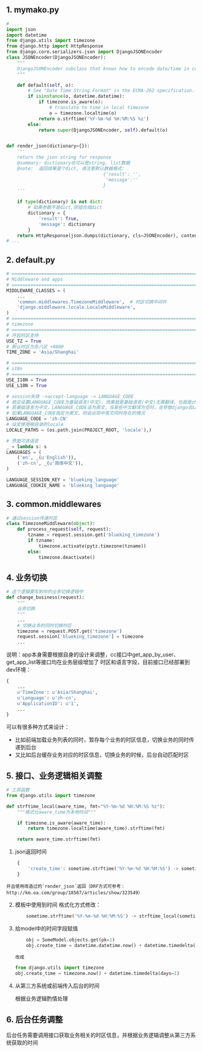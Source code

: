 ## 1. mymako.py

```python
# ...
import json
import datetime
from django.utils import timezone
from django.http import HttpResponse
from django.core.serializers.json import DjangoJSONEncoder
class JSONEncoder(DjangoJSONEncoder):
    """
    DjangoJSONEncoder subclass that knows how to encode date/time in custom format
    """

    def default(self, o):
        # See "Date Time String Format" in the ECMA-262 specification.
        if isinstance(o, datetime.datetime):
            if timezone.is_aware(o):
                # translate to time in local timezone
                o = timezone.localtime(o)
            return o.strftime('%Y-%m-%d %H:%M:%S %z')
        else:
            return super(DjangoJSONEncoder, self).default(o)


def render_json(dictionary={}):
    '''
    return the json string for response
    @summary: dictionary也可以是string, list数据
    @note:  返回结果是个dict, 请注意默认数据格式:
                                    {'result': '',
                                     'message':''
                                    }
    '''

    if type(dictionary) is not dict:
        # 如果参数不是dict,则组合成dict
        dictionary = {
            'result': True,
            'message': dictionary
        }
    return HttpResponse(json.dumps(dictionary, cls=JSONEncoder), content_type='application/json')
# ...
```

## 2. default.py

```python
# ==============================================================================
# Middleware and apps
# ==============================================================================
MIDDLEWARE_CLASSES = (
    ...
    'common.middlewares.TimezoneMiddleware',  # 时区切换中间件
    'django.middleware.locale.LocaleMiddleware',
)
# ==============================================================================
# timezone
# ==============================================================================
# 开启时区支持
USE_TZ = True
# 默认时区为东八区 +0800
TIME_ZONE = 'Asia/Shanghai'

# ==============================================================================
# i18n
# ==============================================================================
USE_I18N = True
USE_L10N = True

# session失效 ->accept-language -> LANGUAGE_CODE
# 故应设置LANGUAGE_CODE为基础语言(中文)，效果就是基础语言(中文)无需翻译，也就是zh_CN下的po文件可以保留msgstr为空
# 若基础语言为中文，LANGUAGE_CODE设为英文，当某些中文翻译为空时，会导致django去LANGUAGE_CODE指定的文件中寻找翻译内容
# 如果LANGUAGE_CODE指定为英文，则会出现中英文同时存在的情况
LANGUAGE_CODE = 'zh-CN'
# 设定使用根目录的locale
LOCALE_PATHS = (os.path.join(PROJECT_ROOT, 'locale'),)

# 界面可选语言
_ = lambda s: s
LANGUAGES = (
    ('en', _(u'English')),
    ('zh-cn', _(u'简体中文')),
)

LANGUAGE_SESSION_KEY = 'blueking_language'
LANGUAGE_COOKIE_NAME = 'blueking_language'
```

## 3. common.middlewares

```python
# 通过session传递时区
class TimezoneMiddleware(object):
    def process_request(self, request):
        tzname = request.session.get('blueking_timezone')
        if tzname:
            timezone.activate(pytz.timezone(tzname))
        else:
            timezone.deactivate()
```
## 4. 业务切换
```python
# 这个逻辑要写到你的业务切换逻辑中
def change_business(request):
    """
    业务切换
    """
    ...
    # 切换业务的同时切换时区
    timezone = request.POST.get('timezone')
    request.session['blueking_timezone'] = timezone
    ...
```
说明：app本身需要根据自身的设计来调整，cc接口中get_app_by_user、get_app_list等接口均在业务层级增加了
时区和语言字段，目前接口已经部署到dev环境：
```python
{
    ... 
    u'TimeZone': u'Asia/Shanghai', 
    u'Language': u'zh-cn', 
    u'ApplicationID': u'1', 
    ...
}
```
可以有很多种方式来设计：
 - 比如前端加载业务列表的同时，暂存每个业务的时区信息，切换业务的同时传递到后台
 - 又比如后台缓存业务对应的时区信息，切换业务的时候，后台自动匹配时区

## 5. 接口、业务逻辑相关调整
```python
# 工具函数
from django.utils import timezone

def strftime_local(aware_time, fmt="%Y-%m-%d %H:%M:%S %z"):
    """格式化aware_time为本地时间"""

    if timezone.is_aware(aware_time):
        return timezone.localtime(aware_time).strftime(fmt)

    return aware_time.strftime(fmt)

```
1. json返回时间

```python
    {
        'create_time': sometime.strftime('%Y-%m-%d %H:%M:%S') -> sometime
    }
```
    并且使用改造过的`render_json`返回（DRF方式可参考：http://km.oa.com/group/18567/articles/show/323549）
    
2. 模板中使用到时间
    格式化方式修改：
    ```python
        sometime.strftime('%Y-%m-%d %H:%M:%S') -> strftime_local(sometime)
    ```
    
3. 给model中的时间字段赋值

    ```python
        obj = SomeModel.objects.get(pk=1)
        obj.create_time = datetime.datetime.now() + datetime.timedelta(days=1)
   ```
    `改成`
    
    ```python
    from django.utils import timezone    
    obj.create_time = timezone.now() + datetime.timedelta(days=1)
    ```
4. 从第三方系统或前端传入后台的时间
    
    根据业务逻辑酌情处理

## 6. 后台任务调整

后台任务需要调用接口获取业务相关的时区信息，并根据业务逻辑调整从第三方系统获取的时间
